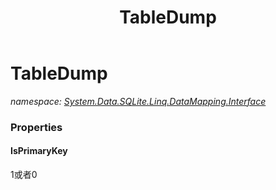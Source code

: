 ﻿---
title: TableDump
---

# TableDump
_namespace: [System.Data.SQLite.Linq.DataMapping.Interface](N-System.Data.SQLite.Linq.DataMapping.Interface.html)_





### Properties

#### IsPrimaryKey
1或者0

